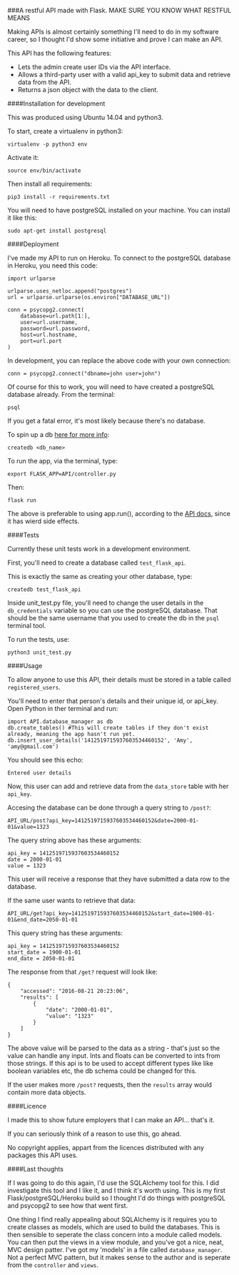 ###A restful API made with Flask.
MAKE SURE YOU KNOW WHAT RESTFUL MEANS

Making APIs is almost certainly something I'll need to do in my software career, so I thought I'd show some initiative and prove I can make an API.

This API has the following features:

- Lets the admin create user IDs via the API interface.
- Allows a third-party user with a valid api_key to submit data and retrieve data from the API.
- Returns a json object with the data to the client.

####Installation for development

This was produced using Ubuntu 14.04 and python3.

To start, create a virtualenv in python3:

    virtualenv -p python3 env

Activate it:

    source env/bin/activate

Then install all requirements:

    pip3 install -r requirements.txt

You will need to have postgreSQL installed on your machine. You can install it like this:

    sudo apt-get install postgresql

####Deployment

I've made my API to run on Heroku. To connect to the postgreSQL database in Heroku, you need this code:

    import urlparse

    urlparse.uses_netloc.append("postgres")
    url = urlparse.urlparse(os.environ["DATABASE_URL"])

    conn = psycopg2.connect(
        database=url.path[1:],
        user=url.username,
        password=url.password,
        host=url.hostname,
        port=url.port
    )

In development, you can replace the above code with your own connection:

    conn = psycopg2.connect("dbname=john user=john")

Of course for this to work, you will need to have created a postgreSQL database already. From the terminal:

    psql

If you get a fatal error, it's most likely because there's no database.

To spin up a db [here for more info](http://stackoverflow.com/questions/17633422/psql-fatal-database-user-does-not-exist):

    createdb <db_name>

To run the app, via the terminal, type:

    export FLASK_APP=API/controller.py

Then:

    flask run

The above is preferable to using app.run(), according to the [API docs](http://flask.pocoo.org/docs/0.11/quickstart/#a-minimal-application), since it has wierd side effects.

####Tests

Currently these unit tests work in a development environment.

First, you'll need to create a database called ```test_flask_api```.

This is exactly the same as creating your other database, type:

    createdb test_flask_api

Inside unit_test.py file, you'll need to change the user details in the ```db_credentials``` variable so you can use the postgreSQL database. That should be the same username that you used to create the db in the ```psql``` terminal tool.

To run the tests, use:

    python3 unit_test.py

####Usage

To allow anyone to use this API, their details must be stored in a table called ```registered_users```.

You'll need to enter that person's details and their unique id, or api_key. Open Python in ther terminal and run:

    import API.database_manager as db
    db.create_tables() #This will create tables if they don't exist already, meaning the app hasn't run yet.
    db.insert_user_details('1412519715937603534460152', 'Amy', 'amy@gmail.com')

You should see this echo:

    Entered user details

Now, this user can add and retrieve data from the ```data_store``` table with her ```api_key```.

Accesing the database can be done through a query string to ```/post?```:

    API_URL/post?api_key=1412519715937603534460152&date=2000-01-01&value=1323

The query string above has these arguments:

    api_key = 1412519715937603534460152
    date = 2000-01-01
    value = 1323

This user will receive a response that they have submitted a data row to the database.

If the same user wants to retrieve that data:

    API_URL/get?api_key=1412519715937603534460152&start_date=1900-01-01&end_date=2050-01-01

This query string has these arguments:

    api_key = 1412519715937603534460152
    start_date = 1900-01-01
    end_date = 2050-01-01

The response from that ```/get?``` request will look like:

    {
        "accessed": "2016-08-21 20:23:06", 
        "results": [
            {
                "date": "2000-01-01", 
                "value": "1323"
            }
        ]
    }

The above value will be parsed to the data as a string - that's just so the value can handle any input. Ints and floats can be converted to ints from those strings. If this api is to be used to accept different types like like boolean variables etc, the db schema could be changed for this.

If the user makes more ```/post?``` requests, then the ```results``` array would contain more data objects.

####Licence

I made this to show future employers that I can make an API... that's it. 

If you can seriously think of a reason to use this, go ahead. 

No copyright applies, appart from the licences distributed with any packages this API uses.

####Last thoughts

If I was going to do this again, I'd use the SQLAlchemy tool for this. I did investigate this tool and I like it, and I think it's worth using. This is my first Flask/postgreSQL/Heroku build so I thought I'd do things with postgreSQL and psycopg2 to see how that went first.

One thing I find really appealing about SQLAlchemy is it requires you to create classes as models, which are used to build the databases. This is then sensible to seperate the class concern into a module called models. You can then put the views in a view module, and you've got a nice, neat, MVC design patter. I've got my 'models' in a file called ```database_manager```. Not a perfect MVC pattern, but it makes sense to the author and is seperate from the ```controller``` and ```views```.